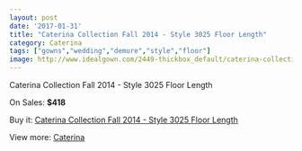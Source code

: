 ```yaml
---
layout: post
date: '2017-01-31'
title: "Caterina Collection Fall 2014 - Style 3025 Floor Length"
category: Caterina
tags: ["gowns","wedding","demure","style","floor"]
image: http://www.idealgown.com/2449-thickbox_default/caterina-collection-fall-2014-style-3025-floor-length.jpg
---
```

Caterina Collection Fall 2014 - Style 3025 Floor Length

On Sales: **$418**
<a href="https://www.idealgown.com/en/caterina/1150-caterina-collection-fall-2014-style-3025-floor-length.html"><amp-img layout="responsive" width="600" height="600" src="//www.idealgown.com/2449-thickbox_default/caterina-collection-fall-2014-style-3025-floor-length.jpg" alt="Caterina Collection Fall 2014 - Style 3025 Floor Length 0" /></a>
<a href="https://www.idealgown.com/en/caterina/1150-caterina-collection-fall-2014-style-3025-floor-length.html"><amp-img layout="responsive" width="600" height="600" src="//www.idealgown.com/2450-thickbox_default/caterina-collection-fall-2014-style-3025-floor-length.jpg" alt="Caterina Collection Fall 2014 - Style 3025 Floor Length 1" /></a>

Buy it: [Caterina Collection Fall 2014 - Style 3025 Floor Length](https://www.idealgown.com/en/caterina/1150-caterina-collection-fall-2014-style-3025-floor-length.html "Caterina Collection Fall 2014 - Style 3025 Floor Length")

View more: [Caterina](https://www.idealgown.com/en/15-caterina "Caterina")